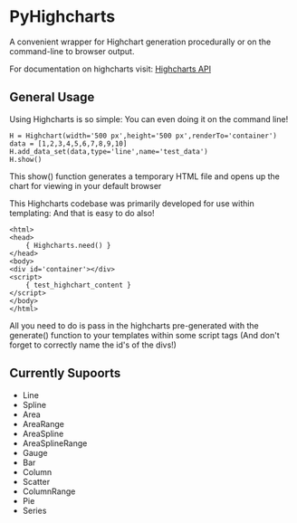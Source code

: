 # PyHighcharts

A convenient wrapper for Highchart generation procedurally or on the command-line to browser output.

For documentation on highcharts visit: <a href="http://api.highcharts.com/highcharts">Highcharts API</a>

## General Usage

Using Highcharts is so simple: You can even doing it on the command line!

<pre><code>H = Highchart(width='500 px',height='500 px',renderTo='container')
data = [1,2,3,4,5,6,7,8,9,10]
H.add_data_set(data,type='line',name='test_data')
H.show()</code></pre>

This show() function generates a temporary HTML file and opens up the chart for viewing in your default browser


This Highcharts codebase was primarily developed for use within templating: And that is easy to do also!

	<html>
	<head>
		{ Highcharts.need() }
	</head>
	<body>
	<div id='container'></div>
	<script>
		{ test_highchart_content }
	</script>
	</body>
	</html>

All you need to do is pass in the highcharts pre-generated with the generate() function to your templates within some script tags (And don't forget to correctly name the id's of the divs!)

## Currently Supoorts

- Line
- Spline
- Area
- AreaRange
- AreaSpline
- AreaSplineRange
- Gauge
- Bar
- Column
- Scatter
- ColumnRange
- Pie
- Series
